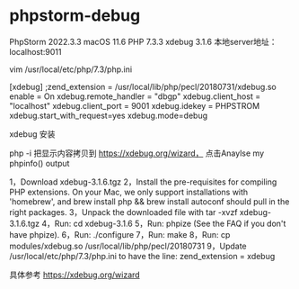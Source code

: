 # phpstorm-debug


PhpStorm 2022.3.3
macOS 11.6
PHP 7.3.3
xdebug 3.1.6
本地server地址：localhost:9011


vim /usr/local/etc/php/7.3/php.ini

[xdebug]
;zend_extension = /usr/local/lib/php/pecl/20180731/xdebug.so
enable = On
xdebug.remote_handler = "dbgp"
xdebug.client_host = "localhost"
xdebug.client_port = 9001
xdebug.idekey = PHPSTROM
xdebug.start_with_request=yes
xdebug.mode=debug


xdebug 安装

php -i 
把显示内容拷贝到 https://xdebug.org/wizard， 点击Anaylse my phpinfo() output


1，Download xdebug-3.1.6.tgz
2，Install the pre-requisites for compiling PHP extensions.
  On your Mac, we only support installations with 'homebrew', and brew install php && brew install autoconf should pull in the right packages.
3，Unpack the downloaded file with tar -xvzf xdebug-3.1.6.tgz
4，Run: cd xdebug-3.1.6
5，Run: phpize (See the FAQ if you don't have phpize).
6，Run: ./configure
7，Run: make
8，Run: cp modules/xdebug.so /usr/local/lib/php/pecl/20180731
9，Update /usr/local/etc/php/7.3/php.ini to have the line:
zend_extension = xdebug

具体参考  https://xdebug.org/wizard






